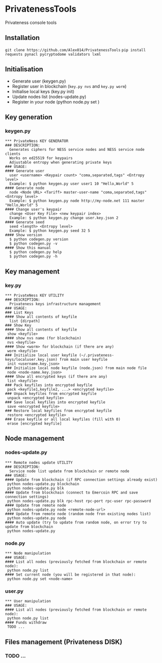 # PrivatenessTools
Privateness console tools

## Installation
`git clone https://github.com/Alex014/PrivatenessTools`
`pip install requests pynacl pycryptodome validators lxml`

## Initialisation
 * Generate user (keygen.py)
 * Register user in blockchain (`key.py nvs` and `key.py worm`)
 * Initialise local keys (key.py init)
 * Update nodes list (nodes-update.py)
 * Register in your node (python node.py set <node-name>)

## Key generation
### keygen.py
```
*** PrivateNess KEY GENERATOR
### DESCRIPTION:
  Generates ciphers for NESS service nodes and NESS service node clients
  Works on ed25519 for keypairs
  Adjustable entropy when generating private keys
### USAGE:
#### Generate user
  user <username> <Keypair count> "coma,separated,tags" <Entropy level>
  Example: $ python keygen.py user user1 10 "Hello,World" 5
#### Generate node
  node <Node URL> <Tariff> master-user-name "coma,separated,tags"  <Entropy level>
  Example: $ python keygen.py node http://my-node.net 111 master "Hello,World" 5
#### Change user's keypair
  change <User Key File> <new keypair index>
  Example: $ python keygen.py change user.key.json 2
#### Generate seed
  seed <length> <Entropy level>
  Example: $ python keygen.py seed 32 5
#### Show version
  $ python codegen.py version
  $ python codegen.py -v
#### Show this manual
  $ python codegen.py help
  $ python codegen.py -h
```
## Key management
### key.py
```
*** PrivateNess KEY UTILITY
### DESCRIPTION:
  Privateness keys infrastructure management
### USAGE:
### List Keys
#### Show all contents of keyfile
  list {dirpath]
### Show Key
#### Show all contents of keyfile
 show <keyfile>
#### show nvs name (for blockchain)
 nvs <keyfile>
#### Show <worm> for blockchain (if there are any)
 worm <keyfile>
### Initialize local user keyfile (~/.privateness-keys/localuser.key.json) from main user keyfile
 init <username.key.json>
### Initialize local node keyfile (node.json) from main node file
 node <node-name.key.json>
#### Show all encrypted keys (if there are any)
 list <keyfile>
### Pack keyfiles into encrypted keyfile
 pack <keyfile1,keyfile2, ...> <encrypted keyfile>
### Unpack keyfiles from encrypted keyfile
 unpack <encrypted keyfile>
### Save local keyfiles into encrypted keyfile
 save <encrypted keyfile>
### Restore local keyfiles from encrypted keyfile
 restore <encrypted keyfile>
### Erase keyfile or all local keyfiles (fill with 0)
 erase [encrypted keyfile]
```
## Node management
### nodes-update.py
```
*** Remote nodes update UTILITY
### DESCRIPTION:
  Service node list update from blockchain or remote node
### USAGE:
#### Update from blockchain (if RPC connection settings already exist)
 python nodes-update.py blockchain
 python nodes-update.py blk
#### Update from blockchain (connect to Emercoin RPC and save connection settings)
 python nodes-update.py blk rpc-host rpc-port rpc-user rpc-password
#### Update from remote node
 python nodes-update.py node <remote-node-url>
#### Update from remote node (random node fron existing nodes list)
 python nodes-update.py node
#### Auto update (try to update from random node, on error try to update from blockchain
 python nodes-update.py
```
### node.py
```
*** Node manipulation
### USAGE:
#### List all nodes (previously fetched from blockchain or remote node):
 python node.py list
#### Set current node (you will be registered in that node):
 python node.py set <node-name>
```
### user.py
```
*** User manipulation
### USAGE:
#### List all nodes (previously fetched from blockchain or remote node):
 python node.py list
#### Funds withdraw
 TODO ...
```

## Files management (Privateness DISK)
### TODO ...

